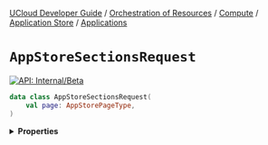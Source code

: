 [UCloud Developer Guide](/docs/developer-guide/README.md) / [Orchestration of Resources](/docs/developer-guide/orchestration/README.md) / [Compute](/docs/developer-guide/orchestration/compute/README.md) / [Application Store](/docs/developer-guide/orchestration/compute/appstore/README.md) / [Applications](/docs/developer-guide/orchestration/compute/appstore/apps.md)

# `AppStoreSectionsRequest`


[![API: Internal/Beta](https://img.shields.io/static/v1?label=API&message=Internal/Beta&color=red&style=flat-square)](/docs/developer-guide/core/api-conventions.md)



```kotlin
data class AppStoreSectionsRequest(
    val page: AppStorePageType,
)
```

<details>
<summary>
<b>Properties</b>
</summary>

<details>
<summary>
<code>page</code>: <code><code><a href='#appstorepagetype'>AppStorePageType</a></code></code>
</summary>





</details>



</details>


